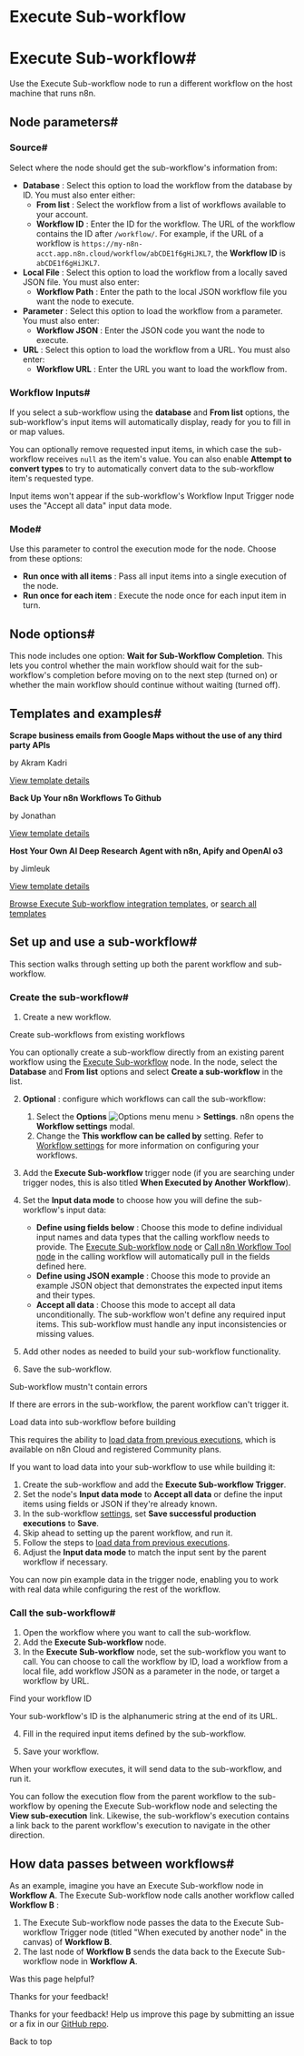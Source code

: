 # Execute Sub-workflow

[ ](https://github.com/n8n-io/n8n-docs/edit/main/docs/integrations/builtin/core-nodes/n8n-nodes-base.executeworkflow.md "Edit this page")

# Execute Sub-workflow#

Use the Execute Sub-workflow node to run a different workflow on the host machine that runs n8n.

## Node parameters#

### Source#

Select where the node should get the sub-workflow's information from:

  * **Database** : Select this option to load the workflow from the database by ID. You must also enter either:
    * **From list** : Select the workflow from a list of workflows available to your account.
    * **Workflow ID** : Enter the ID for the workflow. The URL of the workflow contains the ID after `/workflow/`. For example, if the URL of a workflow is `https://my-n8n-acct.app.n8n.cloud/workflow/abCDE1f6gHiJKL7`, the **Workflow ID** is `abCDE1f6gHiJKL7`.
  * **Local File** : Select this option to load the workflow from a locally saved JSON file. You must also enter:
    * **Workflow Path** : Enter the path to the local JSON workflow file you want the node to execute.
  * **Parameter** : Select this option to load the workflow from a parameter. You must also enter:
    * **Workflow JSON** : Enter the JSON code you want the node to execute.
  * **URL** : Select this option to load the workflow from a URL. You must also enter:
    * **Workflow URL** : Enter the URL you want to load the workflow from.



### Workflow Inputs#

If you select a sub-workflow using the **database** and **From list** options, the sub-workflow's input items will automatically display, ready for you to fill in or map values.

You can optionally remove requested input items, in which case the sub-workflow receives `null` as the item's value. You can also enable **Attempt to convert types** to try to automatically convert data to the sub-workflow item's requested type.

Input items won't appear if the sub-workflow's Workflow Input Trigger node uses the "Accept all data" input data mode.

### Mode#

Use this parameter to control the execution mode for the node. Choose from these options:

  * **Run once with all items** : Pass all input items into a single execution of the node.
  * **Run once for each item** : Execute the node once for each input item in turn.



## Node options#

This node includes one option: **Wait for Sub-Workflow Completion**. This lets you control whether the main workflow should wait for the sub-workflow's completion before moving on to the next step (turned on) or whether the main workflow should continue without waiting (turned off).

## Templates and examples#

**Scrape business emails from Google Maps without the use of any third party APIs**

by Akram Kadri

[View template details](https://n8n.io/workflows/2567-scrape-business-emails-from-google-maps-without-the-use-of-any-third-party-apis/)

**Back Up Your n8n Workflows To Github**

by Jonathan

[View template details](https://n8n.io/workflows/1534-back-up-your-n8n-workflows-to-github/)

**Host Your Own AI Deep Research Agent with n8n, Apify and OpenAI o3**

by Jimleuk

[View template details](https://n8n.io/workflows/2878-host-your-own-ai-deep-research-agent-with-n8n-apify-and-openai-o3/)

[Browse Execute Sub-workflow integration templates](https://n8n.io/integrations/execute-workflow/), or [search all templates](https://n8n.io/workflows/)

## Set up and use a sub-workflow#

This section walks through setting up both the parent workflow and sub-workflow.

### Create the sub-workflow#

  1. Create a new workflow.

Create sub-workflows from existing workflows

You can optionally create a sub-workflow directly from an existing parent workflow using the [Execute Sub-workflow](./) node. In the node, select the **Database** and **From list** options and select **Create a sub-workflow** in the list.

  2. **Optional** : configure which workflows can call the sub-workflow:

     1. Select the **Options** ![Options menu](../../../../_images/common-icons/three-dot-options-menu.png) menu > **Settings**. n8n opens the **Workflow settings** modal.
     2. Change the **This workflow can be called by** setting. Refer to [Workflow settings](../../../../workflows/settings/) for more information on configuring your workflows.
  3. Add the **Execute Sub-workflow** trigger node (if you are searching under trigger nodes, this is also titled **When Executed by Another Workflow**).
  4. Set the **Input data mode** to choose how you will define the sub-workflow's input data:
     * **Define using fields below** : Choose this mode to define individual input names and data types that the calling workflow needs to provide. The [Execute Sub-workflow node](./) or [Call n8n Workflow Tool node](../../cluster-nodes/sub-nodes/n8n-nodes-langchain.toolworkflow/) in the calling workflow will automatically pull in the fields defined here.
     * **Define using JSON example** : Choose this mode to provide an example JSON object that demonstrates the expected input items and their types.
     * **Accept all data** : Choose this mode to accept all data unconditionally. The sub-workflow won't define any required input items. This sub-workflow must handle any input inconsistencies or missing values.
  5. Add other nodes as needed to build your sub-workflow functionality.
  6. Save the sub-workflow.



Sub-workflow mustn't contain errors

If there are errors in the sub-workflow, the parent workflow can't trigger it.

Load data into sub-workflow before building

This requires the ability to [load data from previous executions](../../../../workflows/executions/debug/), which is available on n8n Cloud and registered Community plans.

If you want to load data into your sub-workflow to use while building it:

  1. Create the sub-workflow and add the **Execute Sub-workflow Trigger**. 
  2. Set the node's **Input data mode** to **Accept all data** or define the input items using fields or JSON if they're already known.
  3. In the sub-workflow [settings](../../../../workflows/settings/), set **Save successful production executions** to **Save**. 
  4. Skip ahead to setting up the parent workflow, and run it.
  5. Follow the steps to [load data from previous executions](../../../../workflows/executions/debug/).
  6. Adjust the **Input data mode** to match the input sent by the parent workflow if necessary.



You can now pin example data in the trigger node, enabling you to work with real data while configuring the rest of the workflow.

### Call the sub-workflow#

  1. Open the workflow where you want to call the sub-workflow.
  2. Add the **Execute Sub-workflow** node.
  3. In the **Execute Sub-workflow** node, set the sub-workflow you want to call. You can choose to call the workflow by ID, load a workflow from a local file, add workflow JSON as a parameter in the node, or target a workflow by URL.

Find your workflow ID

Your sub-workflow's ID is the alphanumeric string at the end of its URL.

  4. Fill in the required input items defined by the sub-workflow.

  5. Save your workflow.



When your workflow executes, it will send data to the sub-workflow, and run it.

You can follow the execution flow from the parent workflow to the sub-workflow by opening the Execute Sub-workflow node and selecting the **View sub-execution** link. Likewise, the sub-workflow's execution contains a link back to the parent workflow's execution to navigate in the other direction.

## How data passes between workflows#

As an example, imagine you have an Execute Sub-workflow node in **Workflow A**. The Execute Sub-workflow node calls another workflow called **Workflow B** :

  1. The Execute Sub-workflow node passes the data to the Execute Sub-workflow Trigger node (titled "When executed by another node" in the canvas) of **Workflow B**.
  2. The last node of **Workflow B** sends the data back to the Execute Sub-workflow node in **Workflow A**.

Was this page helpful? 

Thanks for your feedback! 

Thanks for your feedback! Help us improve this page by submitting an issue or a fix in our [GitHub repo](https://github.com/n8n-io/n8n-docs). 

Back to top 
